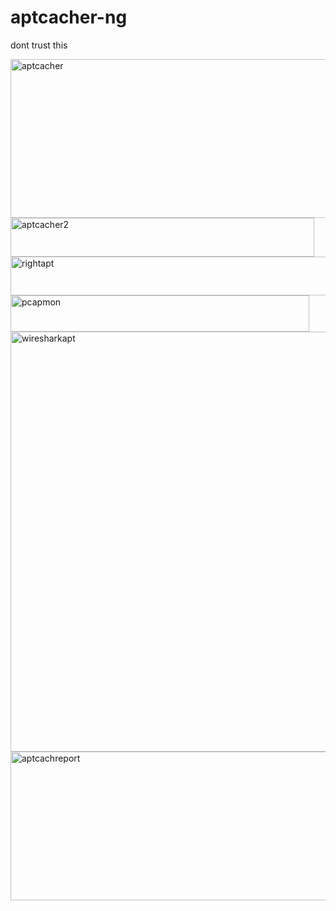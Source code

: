 # aptcacher-ng

dont trust this

<img width="1050" height="254" alt="aptcacher" src="https://github.com/user-attachments/assets/2a0eb0de-45d4-4119-8776-57153fb06172" />
<img width="486" height="62" alt="aptcacher2" src="https://github.com/user-attachments/assets/5d56256c-3277-4323-814c-4270fba8de90" />
<img width="726" height="62" alt="rightapt" src="https://github.com/user-attachments/assets/f9134b02-072a-4c72-8cd0-1e62d93638b4" />
<img width="478" height="58" alt="pcapmon" src="https://github.com/user-attachments/assets/e585b5ad-4e57-4c28-9a60-0b981e881021" />
<img width="1156" height="672" alt="wiresharkapt" src="https://github.com/user-attachments/assets/37f1115f-edbb-4dd7-a4df-8dc7d7fe6a45" />
<img width="634" height="238" alt="aptcachreport" src="https://github.com/user-attachments/assets/4976100b-f685-48a1-84a0-20e64a7d7ef1" />
